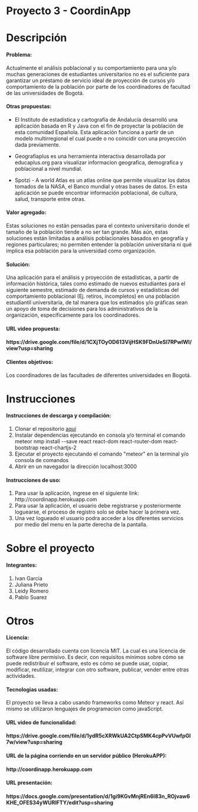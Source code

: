 # Proyecto 3 - CoordinApp
# Descripción
<h4>Problema:</h4>
Actualmente el análisis poblacional y su comportamiento para una y/o muchas generaciones de estudiantes universitarios no es el suficiente para garantizar un préstamo de servicio ideal de proyección de cursos y/o comportamiento de la población por parte de los coordinadores de facultad de las universidades de Bogotá.<br>
<h4>Otras propuestas:</h4>

- El Instituto de estadística y cartografía de Andalucía desarrolló una aplicación basada en R y Java con el fin de proyectar la población de esta comunidad Española. Esta aplicación funciona a partir de un modelo multirregional el cual puede o no coincidir con una proyección dada previamente.

- Geografiaplus es una herramienta interactiva desarrollada por educaplus.org para visualizar informacion geografica, demografica y poblacional a nivel mundial.

- Spotzi - A world Atlas es un atlas online que permite visualizar los datos tomados de la NASA, el Banco mundial y otras bases de datos. En esta aplicación se puede encontrar información poblacional, de cultura, salud, transporte entre otras.

<h4>Valor agregado:</h4>
Estas soluciones no están pensadas para el contexto universitario donde el tamaño de la población tiende a no ser tan grande. Más aún, estas soluciones están limitadas a análisis poblacionales basados en geografía y regiones particulares; no permiten entender la población universitaria ni qué implica esa población para la universidad como organización.<br>

<h4>Solución:</h4>
Una aplicación para el análisis y proyección de estadísticas, a partir de información histórica, tales como estimado de nuevos estudiantes para el siguiente semestre, estimado de demanda de cursos y estadísticas del comportamiento poblacional (Ej. retiros, incompletos) en una población estudiantil universitaria, de tal manera que los estimados y/o gráficas sean un apoyo de toma de decisiones para los administrativos de la organización, específicamente para los coordinadores.<br>
<h4>URL video propuesta:<h4>
https://drive.google.com/file/d/1CXjTOyOD613VijHSK9FDnUeSl7RPwIWI/view?usp=sharing
<h4>Clientes objetivos:</h4>
Los coordinadores de las facultades de diferentes universidades en Bogotá.

# Instrucciones
<h4>Instrucciones de descarga y compilación:</h4>
<ol>
  <li>Clonar el repositorio <a href="https://github.com/pa-suarezm/coordinapp">aqui</a></li>
  <li>Instalar dependencias ejecutando en consola y/o terminal el comando meteor nmp install --save react react-dom react-router-dom react-bootstrap react-chartjs-2</li>
  <li>Ejecutar el proyecto ejecutando el comando "meteor" en la terminal y/o consola de comandos</li>
  <li>Abrir en un navegador la dirección localhost:3000</li>
</ol>

<h4>Instrucciones de uso:</h4>
<ol>
  <li>Para usar la aplicación, ingrese en el siguiente link: http://coordinapp.herokuapp.com</li>
  <li>Para usar la aplicación, el usuario debe registrarse y posteriormente loguearse, el proceso de registro solo se debe hacer la primera vez.</li>
  <li>Una vez logueado el usuario podra acceder a los diferentes servicios por medio del menu en la parte derecha de la pantalla.</li>
</ol> 

# Sobre el proyecto
<h4>Integrantes:</h4>
<ol>
  <li>Ivan Garcia</li>
  <li>Juliana Prieto</li>
  <li>Leidy Romero</li>
  <li>Pablo Suarez</li>
</ol> 

# Otros
<h4>Licencia:</h4>
El código desarrollado cuenta con licencia MIT. La cual es una licencia de software libre permisivo. Es decir, con requisitos mínimos sobre cómo se puede redistribuir el software, esto es cómo se puede usar, copiar, modificar, reutilizar, integrar con otro software, publicar, vender entre otras actividades.

<h4>Tecnologias usadas:</h4>
El proyecto se lleva a cabo usando frameworks como Meteor y react. Así mismo se utilizaron lenguajes de programacion como javaScript.
<h4>URL video de funcionalidad:<h4>
https://drive.google.com/file/d/1ydR5cXRWkUA2CtpSMK4cpPvVUwfpGI7w/view?usp=sharing
  
<h4>URL de la página corriendo en un servidor público (HerokuAPP):<h4>
http://coordinapp.herokuapp.com

<h4>URL presentación:<h4>
https://docs.google.com/presentation/d/1gi9KGvMnjREn6l83n_ROjvaw6KHE_OFES34yWURlFTY/edit?usp=sharing
